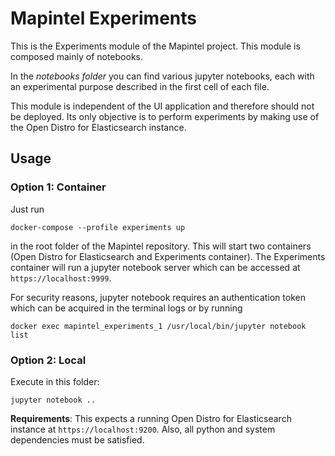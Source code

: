 # Mapintel Experiments

This is the Experiments module of the Mapintel project. This module is composed mainly of notebooks. 

In the *notebooks folder* you can find various jupyter notebooks, each with an experimental purpose described in the first cell of each file.

This module is independent of the UI application and therefore should not be deployed. Its only objective is to perform experiments by making use of the Open Distro for Elasticsearch instance.

## Usage

### Option 1: Container

Just run
```
docker-compose --profile experiments up
``` 
in the root folder of the Mapintel repository. This will start two containers (Open Distro for Elasticsearch and Experiments container).
The Experiments container will run a jupyter notebook server which can be accessed at `https://localhost:9999`. 

For security reasons, jupyter notebook requires an authentication token which can be acquired in the terminal logs or by running 
```
docker exec mapintel_experiments_1 /usr/local/bin/jupyter notebook list
```

### Option 2: Local

Execute in this folder:
```
jupyter notebook ..
```

**Requirements**: This expects a running Open Distro for Elasticsearch instance at `https://localhost:9200`. Also, all python and system dependencies must be satisfied.